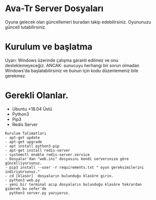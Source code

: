# Ava-Tr Server Dosyaları
Oyuna gelecek olan güncellemeri buradan takip edebilirsiniz.   Oyununuzu güncell tutabilirsiniz.

# Kurulum ve başlatma
Uyarı: Windows üzerinde çalışma garanti edilmez ve onu desteklemeyeceğiz. ANCAK: sunucuyu herhangi bir sorun olmadan Windows'da başlatabilirsiniz ve bunun için kodu düzenlemeniz bile gerekmez.

# Gerekli Olanlar. 
- Ubuntu +18.04 Üstü
- Python3  
- Pip3
- Redis Server

```
Kurulum Talimatları 
- apt-get update
- apt-get upgrade
- apt install python3-pip
- apt-get install redis-server
- systemctl enable redis-server.service
- Dosyalar'dan "web.ini" dosyasını kendi serverınıza göre güncelliyorsunuz.
- pip3 install --user -r requirements.txt " oyun gereksimilerini indiriyorsunuz."
- cd [klasör]  dosyaların bulunduğu klasöre girin.
- python3 web.py
- yeni bir terminal acıp dosyaların bulunduğu klasöre tekrardan giderek bu sefer'de
  python3 server.py yazıyoruz.
```
